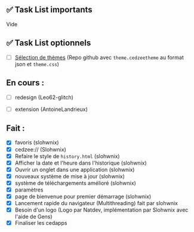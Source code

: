 ## ✅ Task List importants

Vide

## ✅ Task List optionnels

- [ ] [Sélection de thèmes](https://discord.com/channels/1213892868708503604/1213894739875725383/1391050183449514124) (Repo github avec `theme.cedzeetheme` au format json et `theme.css`)

## En cours : 

- [ ] redesign (Leo62-glitch)
- [ ] extension (AntoineLandrieux)


## Fait : 
- [X] favoris (slohwnix)
- [X] cedzee:// (Slohwnix)
- [X] Refaire le style de `history.html` (slohwnix)
- [X] Afficher la date et l'heure dans l'historique (slohwnix)
- [X] Ouvrir un onglet dans une application (slohwnix)
- [X] nouveaux système de mise à jour (slohwnix)
- [X] système de téléchargements amélioré (slohwnix)
- [X] paramètres
- [X] page de bienvenue pour premier démarrage (slohwnix)
- [X] Lancement rapide du navigateur (Multithreading) fait par slohwnix
- [X] Besoin d'un logo (Logo par Natdev, implémentation par Slohwnix avec l'aide de Gens)
- [X] Finaliser les cedapps